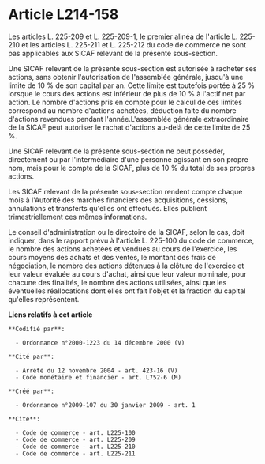 # Article L214-158

Les articles L. 225-209 et L. 225-209-1, le premier alinéa de l'article L. 225-210 et les articles L. 225-211 et L. 225-212
du code de commerce ne sont pas applicables aux SICAF relevant de la présente sous-section. 

Une SICAF relevant de la présente sous-section est autorisée à racheter ses actions, sans obtenir l'autorisation de
l'assemblée générale, jusqu'à une limite de 10 % de son capital par an. Cette limite est toutefois portée à 25 % lorsque le
cours des actions est inférieur de plus de 10 % à l'actif net par action. Le nombre d'actions pris en compte pour le calcul
de ces limites correspond au nombre d'actions achetées, déduction faite du nombre d'actions revendues pendant
l'année.L'assemblée générale extraordinaire de la SICAF peut autoriser le rachat d'actions au-delà de cette limite de 25 %. 

Une SICAF relevant de la présente sous-section ne peut posséder, directement ou par l'intermédiaire d'une personne agissant
en son propre nom, mais pour le compte de la SICAF, plus de 10 % du total de ses propres actions. 

Les SICAF relevant de la présente sous-section rendent compte chaque mois à l'Autorité des marchés financiers des
acquisitions, cessions, annulations et transferts qu'elles ont effectués. Elles publient trimestriellement ces mêmes
informations. 

Le conseil d'administration ou le directoire de la SICAF, selon le cas, doit indiquer, dans le rapport prévu à l'article L.
225-100 du code de commerce, le nombre des actions achetées et vendues au cours de l'exercice, les cours moyens des achats et
des ventes, le montant des frais de négociation, le nombre des actions détenues à la clôture de l'exercice et leur valeur
évaluée au cours d'achat, ainsi que leur valeur nominale, pour chacune des finalités, le nombre des actions utilisées, ainsi
que les éventuelles réallocations dont elles ont fait l'objet et la fraction du capital qu'elles représentent.

**Liens relatifs à cet article**

	**Codifié par**:

	  - Ordonnance n°2000-1223 du 14 décembre 2000 (V)

	**Cité par**:

	  - Arrêté du 12 novembre 2004 - art. 423-16 (V)
	  - Code monétaire et financier - art. L752-6 (M)

	**Créé par**:

	  - Ordonnance n°2009-107 du 30 janvier 2009 - art. 1

	**Cite**:

	  - Code de commerce - art. L225-100
	  - Code de commerce - art. L225-209
	  - Code de commerce - art. L225-210
	  - Code de commerce - art. L225-211
